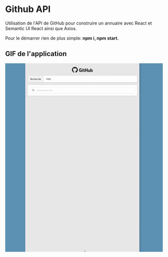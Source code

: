 # Github API

Utilisation de l'API de GitHub pour construire un annuaire avec React et Semantic UI React ainsi que Axios.

Pour le démarrer rien de plus simple: **npm i, npm start.**

## GIF de l'application

![GIF API](https://github.com/Pablomex/2022-GithubAPISearcher-Pablo/blob/master/2022-GitHubAPISearcher-Screenshot/GIF-APIGH.gif)
